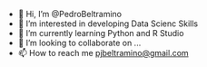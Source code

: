 - 👋 Hi, I’m @PedroBeltramino
- 👀 I’m interested in developing Data Scienc Skills
- 🌱 I’m currently learning Python and R Studio
- 💞️ I’m looking to collaborate on ...
- 📫 How to reach me pjbeltramino@gmail.com

<!---
PedroBeltramino/PedroBeltramino is a ✨ special ✨ repository because its `README.md` (this file) appears on your GitHub profile.
You can click the Preview link to take a look at your changes.
--->
